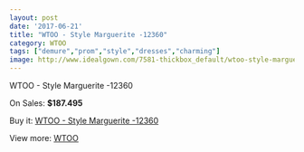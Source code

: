 ```yaml
---
layout: post
date: '2017-06-21'
title: "WTOO - Style Marguerite -12360"
category: WTOO
tags: ["demure","prom","style","dresses","charming"]
image: http://www.idealgown.com/7581-thickbox_default/wtoo-style-marguerite-12360.jpg
---
```

WTOO - Style Marguerite -12360

On Sales: **$187.495**
<a href="https://www.idealgown.com/en/wtoo/3211-wtoo-style-marguerite-12360.html"><amp-img layout="responsive" width="600" height="600" src="//www.idealgown.com/7581-thickbox_default/wtoo-style-marguerite-12360.jpg" alt="WTOO - Style Marguerite -12360 0" /></a>

Buy it: [WTOO - Style Marguerite -12360](https://www.idealgown.com/en/wtoo/3211-wtoo-style-marguerite-12360.html "WTOO - Style Marguerite -12360")

View more: [WTOO](https://www.idealgown.com/en/39-wtoo "WTOO")